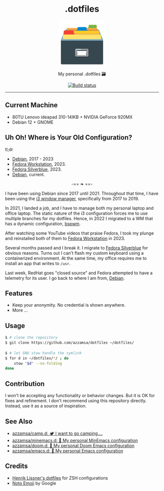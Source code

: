 <div align="center">
<h1>.dotfiles</h1>

<img src='assets/logo.png' width=150px/>

My personal .dotfiles 🗃️

<a href="https://github.com/azzamsa/dotfiles/workflows/ci.yml">
    <img src="https://github.com/azzamsa/dotfiles/workflows/ci/badge.svg" alt="Build status" />
</a>

</div>

---

## Current Machine

- 80TU Lenovo ideapad 310-14IKB + NVIDIA GeForce 920MX
- Debian 12 + GNOME

## Uh Oh! Where is Your Old Configuration?

tl;dr

- [Debian][debian-i3], 2017 - 2023
- [Fedora Workstation][fedora-gnome], 2023.
- [Fedora Silverblue][fedora-silverblue], 2023.
- [Debian][current-os], current.

<div align="center">
-== ❧ ==-
</div>

I have been using Debian since 2017 until 2021. Throughout that time, I have been using the [i3 window manager][debian-i3], specifically from 2017 to 2019.

In 2021, I landed a job, and I have to manage both my personal laptop and office laptop. The static nature of the i3 configuration forces me to use multiple branches for my dotfiles. Hence, in 2022 I migrated to a WM that has a dynamic configuration, [bspwm][debian-bspwm].

After watching some YouTube videos that praise Fedora, I took my plunge and reinstalled both of them to [Fedora Workstation][fedora-gnome] in 2023.

Several months passed and I break it. I migrate to [Fedora Silverblue][fedora-silverblue] for obvious reasons. Turns out I can't flash my custom keyboard using a containerized environment. At the same time, my office requires me to install an app that writes to `/usr`.

Last week, RedHat goes "closed source" and Fedora attempted to have a telemetry for its user. I go back to where I am from, [Debian][current-os].

[debian-i3]: https://github.com/azzamsa/dotfiles/commit/f395081a1c0372aa10737f104640da3049a5a8b2
[debian-bspwm]: https://github.com/azzamsa/dotfiles/commit/59c6e48ca7024aa810a9c892d55d4dfcb758a989
[fedora-gnome]: https://github.com/azzamsa/dotfiles/commit/6dc9d319cae13f79db0a8b1004aa87b103520415
[fedora-silverblue]: https://github.com/azzamsa/dotfiles/tree/4543ab38b5834cd1e4ba549436220c02310264dd
[current-os]: https://github.com/azzamsa/dotfiles

## Features

- Keep your anonymity. No credential is shown anywhere.
- More ...

## Usage

```bash
$ # clone the repository
$ git clone https://github.com/azzamsa/dotfiles ~/dotfiles/

$ # let GNU stow handle the symlink
$ for d in ~/dotfiles/*/ ; do
    stow "$d" --no-folding
done
```

## Contribution

I won't be accepting any functionality or behavior changes. But it is OK for fixes and refinement.
I don't recommend using this repository directly. Instead, use it as a source of inspiration.

## See Also

- [azzamsa/camp.d: 🏕️ I want to go camping....](https://github.com/azzamsa/camp.d)
- [azzamsa/minemacs.d: 📜 My personal MinEmacs configuration](https://github.com/azzamsa/minemacs.d)
- [azzamsa/doom.d: 📜 My personal Doom Emacs configuration](https://github.com/azzamsa/doom.d)
- [azzamsa/emacs.d: 📜 My personal Emacs configuration](https://github.com/azzamsa/emacs.d)

## Credits

- [Henrik Lissner's dotfiles](https://github.com/hlissner/dotfiles/config/zsh) for ZSH configurations
- [Noto Emoji](https://github.com/googlefonts/noto-emoji) by Google
